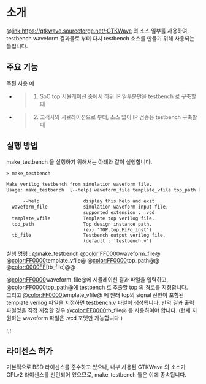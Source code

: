 # 소개

@<link:https://gtkwave.sourceforge.net/;GTKWave> 의 소스 일부를 사용하여, testbench waveform 결과물로 부터 다시 testbench 소스를 만들기 위해 사용되는 툴입니다.
 

## 주요 기능

주된 사용 예

* >1. SoC top 시뮬레이션 중에서 하위 IP 일부분만을 testbench 로 구축할 때
* >2. 고객사의 시뮬레이션으로 부터, 소스 없이 IP 검증용 testbench 구축할 때

 
## 실행 방법

make_testbench 을 실행하기 위해서는 아래와 같이 실행합니다.

```txt
> make_testbench

Make verilog testbench from simulation waveform file.
Usage: make_testbench  [--help] waveform_file template_vfile top_path [tb_file]

      --help                display this help and exit
  waveform_file             simulation waveform input file.
                            supported extension : .vcd
  template_vfile            Template top verilog file.
  top_path                  Top design instance path.
                            (ex) 'TOP.top.FiFo_inst')
  tb_file                   Testbench output verilog file.
                            (default : 'testbench.v')
```

실행 명령 : @<fixed>make_testbench  @<color:FF0000>waveform_file@</color>  @<color:FF0000>template_vfile@</color>  @<color:FF0000>top_path@</color>@</fixed>  @<color:0000FF>[tb_file]@</color>@</fixed>

@<color:FF0000>waveform_file@</color>에 시뮬레이션 결과 파일을 입력하고,  \
@<color:FF0000>top_path@</color>에 testbench 로 추출할 top 의 경로를 지정합니다.  \
그리고 @<color:FF0000>template_vfile@</color> 에 원래 top의 signal 선언이 포함된 template verilog 파일을 지정하면 testbench.v 파일이 생성됩니다.
만약 결과 출력 파일명을 직접 지정할 경우 @<color:FF0000>tb_file@</color> 를 사용하여야 합니다.
(현재 지원하는 waveform 파일은 .vcd 포멧만 가능합니다.)

;;;

## 라이센스 허가
기본적으로 BSD 라이센스를 준수하고 있으나, 내부 사용된 GTKWave 의 소스가 GPLv2 라이센스를 선언되어 있으므로, make_testbench 툴은 이에 종속됩니다.
